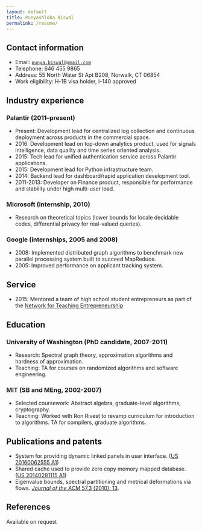 ```yaml
---
layout: default
title: Punyashloka Biswal
permalink: /resume/
---
```


## Contact information
- Email: [`punya.biswal@gmail.com`](mailto:punya.biswal@gmail.com)
- Telephone: 646 455 9865
- Address: 55 North Water St Apt B208, Norwalk, CT 06854
- Work eligibility: H-1B visa holder, I-140 approved

## Industry experience

### Palantir (2011–present)
- Present: Development lead for centralized log collection and continuous deployment across products in the commercial space.
- 2016: Development lead on top-down analytics product, used for signals intelligence, data quality and time series oriented analysis.
- 2015: Tech lead for unified authentication service across Palantir applications.
- 2015: Development lead for Python infrastructure team.
- 2014: Backend lead for dashboard/rapid application development tool.
- 2011-2013: Developer on Finance product, responsible for performance and stability under high multi-user load.

### Microsoft (internship, 2010)
- Research on theoretical topics (lower bounds for locale decidable codes, differential privacy for real-valued queries).

### Google (internships, 2005 and 2008)
- 2008: Implemented distributed graph algorithms to benchmark new parallel processing system built to succeed MapReduce.
- 2005: Improved performance on applicant tracking system.

## Service
- 2015: Mentored a team of high school student entrepreneurs as part of the [Network for Teaching Entrepreneurship](https://www.nfte.com/)

## Education

### University of Washington (PhD candidate, 2007-2011)
- Research: Spectral graph theory, approximation algorithms and hardness of approximation.
- Teaching: TA for courses on randomized algorithms and software engineering.

### MIT (SB and MEng, 2002-2007)
- Selected coursework: Abstract algebra, graduate-level algorithms, cryptography.
- Teaching: Worked with Ron Rivest to revamp curriculum for introduction to algorithms. TA for compilers, graduate algorithms.

## Publications and patents
- System for providing dynamic linked panels in user interface. ([US 20160062555 A1](http://www.google.com/patents/US20160062555))
- Shared cache used to provide zero copy memory mapped database. ([US 20140281115 A1](http://www.google.com/patents/US20140281115))
- Eigenvalue bounds, spectral partitioning and metrical deformations via flows. [*Journal of the ACM* 57.3 (2010): 13](http://dx.doi.org/10.1145/1706591.1706593).

## References
Available on request
